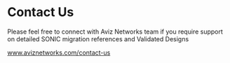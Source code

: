 # <b>Contact Us</b>

Please feel free to connect with Aviz Networks team if you require support on detailed SONIC  migration references and Validated Designs 

<a href="https://www.aviznetworks.com/company/contact-us" target="_blank">www.aviznetworks.com/contact-us</a>
